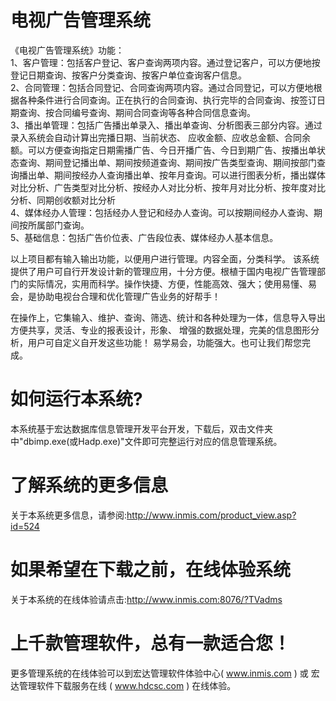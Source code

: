 # 电视广告管理系统

《电视广告管理系统》功能：   
1、客户管理：包括客户登记、客户查询两项内容。通过登记客户，可以方便地按登记日期查询、按客户分类查询、按客户单位查询客户信息。   
2、合同管理：包括合同登记、合同查询两项内容。通过合同登记，可以方便地根据各种条件进行合同查询。正在执行的合同查询、执行完毕的合同查询、按签订日期查询、按合同编号查询、期间合同查询等各种合同信息查询。   
3、播出单管理：包括广告播出单录入、播出单查询、分析图表三部分内容。通过录入系统会自动计算出完播日期、当前状态、 应收金额、应收总金额、合同余额。可以方便查询指定日期需播广告、今日开播广告、今日到期广告、按播出单状态查询、期间登记播出单、期间按频道查询、期间按广告类型查询、期间按部门查询播出单、期间按经办人查询播出单、按年月查询。可以进行图表分析，播出媒体对比分析、广告类型对比分析、按经办人对比分析、按年月对比分析、按年度对比分析、同期创收额对比分析   
4、媒体经办人管理：包括经办人登记和经办人查询。可以按期间经办人查询、期间按所属部门查询。   
5、基础信息：包括广告价位表、广告段位表、媒体经办人基本信息。

以上项目都有输入输出功能，以便用户进行管理。内容全面，分类科学。 该系统提供了用户可自行开发设计新的管理应用，十分方便。根植于国内电视广告管理部门的实际情况，实用而科学。操作快捷、方便，性能高效、强大；使用易懂、易会，是协助电视台合理和优化管理广告业务的好帮手！

在操作上，它集输入、维护、查询、筛选、统计和各种处理为一体，信息导入导出方便共享，灵活、专业的报表设计，形象、 增强的数据处理，完美的信息图形分析，用户可自定义自开发这些功能！ 易学易会，功能强大。也可让我们帮您完成。

# 如何运行本系统?

本系统基于宏达数据库信息管理开发平台开发，下载后，双击文件夹中"dbimp.exe(或Hadp.exe)"文件即可完整运行对应的信息管理系统。

# 了解系统的更多信息

关于本系统更多信息，请参阅:http://www.inmis.com/product_view.asp?id=524

# 如果希望在下载之前，在线体验系统

关于本系统的在线体验请点击:http://www.inmis.com:8076/?TVadms

# 上千款管理软件，总有一款适合您！

更多管理系统的在线体验可以到宏达管理软件体验中心( www.inmis.com ) 或 宏达管理软件下载服务在线 ( www.hdcsc.com ) 在线体验。

